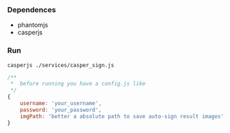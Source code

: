 ### Dependences
>
* phantomjs
* casperjs



### Run
>
`casperjs ./services/casper_sign.js`


```javascript
/** 
 *  before running you have a config.js like
 */
{
	username: 'your_username',
	password: 'your_password',
	imgPath: 'better a absolute path to save auto-sign result images'
}

```
